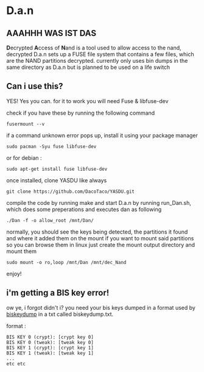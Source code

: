 #     D.a.n

## AAAHHH WAS IST DAS
**D**ecrypted **A**ccess of **N**and is a tool used to allow access to the nand, decrypted
D.a.n sets up a FUSE file system that contains a few files, which are the NAND partitions decrypted. 
currently only uses bin dumps in the same directory as D.a.n but is planned to be used on a life switch

## Can i use this?

YES! Yes you can. for it to work you will need Fuse & libfuse-dev

check if you have these by running the following command
```
fusermount --v
```

if a command unknown error pops up, install it using your package manager
```
sudo pacman -Syu fuse libfuse-dev
```
or for debian : 
```
sudo apt-get install fuse libfuse-dev
```

once installed, clone YASDU like always

```
git clone https://github.com/DacoTaco/YASDU.git
```

compile the code by running make and start D.a.n by running run_Dan.sh, which does some preperations and executes dan as following

```
./Dan -f -o allow_root /mnt/Dan/
```

normally, you should see the keys being detected, the partitions it found and where it added them on the mount
if you want to mount said partitions so you can browse them in linux just create the mount output directory and mount them

```
sudo mount -o ro,loop /mnt/Dan /mnt/dec_Nand
```

enjoy!

## i'm getting a BIS key error!
ow ye, i forgot didn't i? you need your bis keys dumped in a format used by [biskeydump](https://github.com/rajkosto/biskeydump) in a txt called biskeydump.txt.

format : 
```
BIS KEY 0 (crypt): [crypt key 0]
BIS KEY 0 (tweak): [tweak key 0]
BIS KEY 1 (crypt): [crypt key 1]
BIS KEY 1 (tweak): [tweak key 1]
...
etc etc
```
